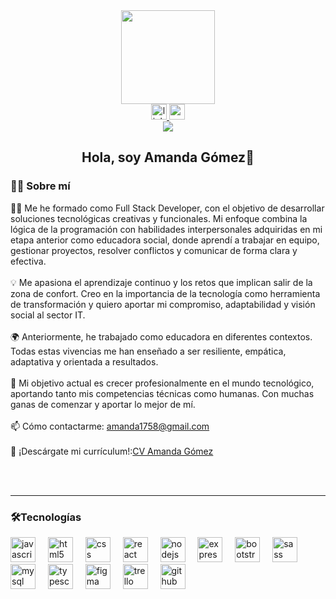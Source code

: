 <div align="center">
  <img height="150" src="https://media1.giphy.com/media/v1.Y2lkPTc5MGI3NjExdXptanQ3ZnVtYWlkdXJibWx2czE3bDJ3a2ZxdGZlbXV0Z2YwZWZ1NiZlcD12MV9pbnRlcm5hbF9naWZfYnlfaWQmY3Q9Zw/vzO0Vc8b2VBLi/giphy.gif"  />
</div>



<div align="center">
  <a href="https://www.linkedin.com/in/amanda-g%C3%B3mez-quero/" target="_blank">
    <img src="https://img.shields.io/static/v1?message=LinkedIn&logo=linkedin&label=&color=0077B5&logoColor=white&labelColor=&style=for-the-badge" height="25" alt="linkedin logo"  />
  </a>
  <a href="https://youtu.be/HFVvMtxjumY?si=ugre7OYuBhfdwuzT" target="_blank">
    <img src="https://img.shields.io/static/v1?message=Youtube&logo=youtube&label=&color=FF0000&logoColor=white&labelColor=&style=for-the-badge" height="25" alt="youtube logo"  />
  </a>
</div>



<div align="center">
  <img src="https://visitor-badge.laobi.icu/badge?page_id=amandagq59.amandagq59&"  />
</div>


<h2 align="center">Hola, soy Amanda Gómez👋</h2>



<h3 align="left">👩‍💻  Sobre mí</h3>


👩‍💻 Me he formado como Full Stack Developer, con el objetivo de desarrollar soluciones tecnológicas creativas y funcionales. Mi enfoque combina la lógica de la programación con habilidades interpersonales adquiridas en mi etapa anterior como educadora social, donde aprendí a trabajar en equipo, gestionar proyectos, resolver conflictos y comunicar de forma clara y efectiva. <br><br>
💡 Me apasiona el aprendizaje continuo y los retos que implican salir de la zona de confort. Creo en la importancia de la tecnología como herramienta de transformación y quiero aportar mi compromiso, adaptabilidad y visión social al sector IT.<br><br>
🌍 Anteriormente, he trabajado como educadora en diferentes contextos. Todas estas vivencias me han enseñado a ser resiliente, empática, adaptativa y orientada a resultados. <br><br>
🎯 Mi objetivo actual es crecer profesionalmente en el mundo tecnológico, aportando tanto mis competencias técnicas como humanas. Con muchas ganas de comenzar y aportar lo mejor de mí.<br><br>
📫 Cómo contactarme: amanda1758@gmail.com <br><br>
📄 ¡Descárgate mi currículum!:[CV Amanda Gómez](https://drive.google.com/file/d/1vMSUTfELo_TE5xEM2A2NDEDegrXGL928/view?usp=drive_link)

<br>
<br>
<hr>

<h3 align="left">🛠Tecnologías</h3>

<div align="left">
  <img src="https://cdn.jsdelivr.net/gh/devicons/devicon/icons/javascript/javascript-original.svg" height="40" alt="javascript logo"  />
  <img width="12" />
  <img src="https://cdn.jsdelivr.net/gh/devicons/devicon/icons/html5/html5-original.svg" height="40" alt="html5 logo"  />
  <img width="12" />
  <img src="https://cdn.jsdelivr.net/gh/devicons/devicon/icons/css3/css3-original.svg" height="40" alt="css logo"  />
  <img width="12" />
  <img src="https://cdn.jsdelivr.net/gh/devicons/devicon/icons/react/react-original.svg" height="40" alt="react logo"  />
  <img width="12" />
  <img src="https://cdn.jsdelivr.net/gh/devicons/devicon/icons/nodejs/nodejs-original.svg" height="40" alt="nodejs logo"  />
  <img width="12" />
  <img src="https://cdn.jsdelivr.net/gh/devicons/devicon/icons/express/express-original.svg" height="40" alt="express logo"  />
  <img width="12" />
  <img src="https://cdn.jsdelivr.net/gh/devicons/devicon/icons/bootstrap/bootstrap-original.svg" height="40" alt="bootstrap logo"  />
  <img width="12" />
  <img src="https://cdn.jsdelivr.net/gh/devicons/devicon/icons/sass/sass-original.svg" height="40" alt="sass logo"  />
  <img width="12" />
  <img src="https://cdn.jsdelivr.net/gh/devicons/devicon/icons/mysql/mysql-original.svg" height="40" alt="mysql logo"  />
  <img width="12" />
  <img src="https://cdn.jsdelivr.net/gh/devicons/devicon/icons/typescript/typescript-original.svg" height="40" alt="typescript logo"  />
  <img width="12" />
  <img src="https://cdn.jsdelivr.net/gh/devicons/devicon/icons/figma/figma-original.svg" height="40" alt="figma logo"  />
  <img width="12" />
  <img src="https://cdn.jsdelivr.net/gh/devicons/devicon/icons/trello/trello-plain.svg" height="40" alt="trello logo"  />
  <img width="12" />
  <img src="https://cdn.jsdelivr.net/gh/devicons/devicon/icons/github/github-original.svg" height="40" alt="github logo"  />
</div>



